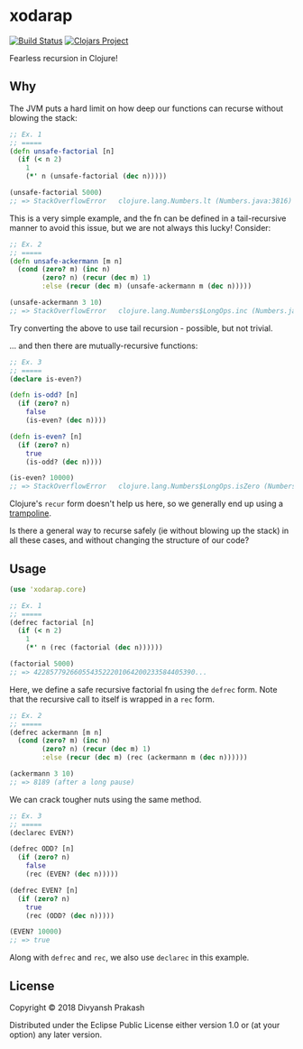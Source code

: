 # xodarap
[![Build Status](https://travis-ci.com/divs1210/xodarap.svg?branch=master)](https://travis-ci.com/divs1210/xodarap)
[![Clojars Project](https://img.shields.io/clojars/v/xodarap.svg)](https://clojars.org/xodarap)

Fearless recursion in Clojure!

## Why

The JVM puts a hard limit on how deep our functions can recurse without blowing the stack:

```clojure
;; Ex. 1
;; =====
(defn unsafe-factorial [n]
  (if (< n 2)
    1
    (*' n (unsafe-factorial (dec n)))))

(unsafe-factorial 5000)
;; => StackOverflowError   clojure.lang.Numbers.lt (Numbers.java:3816)
```

This is a very simple example, and the fn can be defined in a tail-recursive manner to avoid this issue,
but we are not always this lucky! Consider:

```clojure
;; Ex. 2
;; =====
(defn unsafe-ackermann [m n] 
  (cond (zero? m) (inc n)
        (zero? n) (recur (dec m) 1)
        :else (recur (dec m) (unsafe-ackermann m (dec n)))))

(unsafe-ackermann 3 10)
;; => StackOverflowError   clojure.lang.Numbers$LongOps.inc (Numbers.java:545)
```
Try converting the above to use tail recursion - possible, but not trivial.

... and then there are mutually-recursive functions:

```clojure
;; Ex. 3
;; =====
(declare is-even?)

(defn is-odd? [n]
  (if (zero? n)
    false
    (is-even? (dec n))))

(defn is-even? [n]
  (if (zero? n)
    true
    (is-odd? (dec n))))

(is-even? 10000)
;; => StackOverflowError   clojure.lang.Numbers$LongOps.isZero (Numbers.java:443)
```
Clojure's `recur` form doesn't help us here, so we generally end up using a [trampoline](https://clojuredocs.org/clojure.core/trampoline).

Is there a general way to recurse safely (ie without blowing up the stack)
in all these cases, and without changing the structure of our code?

## Usage

```clojure
(use 'xodarap.core)

;; Ex. 1
;; =====
(defrec factorial [n]
  (if (< n 2)
    1
    (*' n (rec (factorial (dec n))))))

(factorial 5000)
;; => 4228577926605543522201064200233584405390...
```

Here, we define a safe recursive factorial fn using the `defrec` form. Note that the
recursive call to itself is wrapped in a `rec` form.

```clojure
;; Ex. 2
;; =====
(defrec ackermann [m n] 
  (cond (zero? m) (inc n)
        (zero? n) (recur (dec m) 1)
        :else (recur (dec m) (rec (ackermann m (dec n))))))

(ackermann 3 10)
;; => 8189 (after a long pause)
```

We can crack tougher nuts using the same method.

```clojure
;; Ex. 3
;; =====
(declarec EVEN?)

(defrec ODD? [n]
  (if (zero? n)
    false
    (rec (EVEN? (dec n)))))

(defrec EVEN? [n]
  (if (zero? n)
    true
    (rec (ODD? (dec n)))))

(EVEN? 10000)
;; => true
```

Along with `defrec` and `rec`, we also use `declarec` in this example.

## License

Copyright © 2018 Divyansh Prakash

Distributed under the Eclipse Public License either version 1.0 or (at
your option) any later version.
